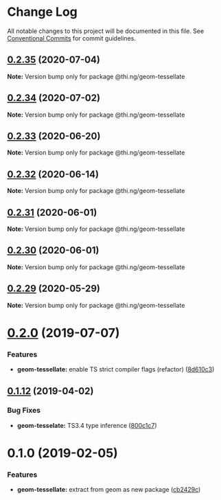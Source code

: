 # Change Log

All notable changes to this project will be documented in this file.
See [Conventional Commits](https://conventionalcommits.org) for commit guidelines.

## [0.2.35](https://github.com/thi-ng/umbrella/compare/@thi.ng/geom-tessellate@0.2.34...@thi.ng/geom-tessellate@0.2.35) (2020-07-04)

**Note:** Version bump only for package @thi.ng/geom-tessellate





## [0.2.34](https://github.com/thi-ng/umbrella/compare/@thi.ng/geom-tessellate@0.2.33...@thi.ng/geom-tessellate@0.2.34) (2020-07-02)

**Note:** Version bump only for package @thi.ng/geom-tessellate





## [0.2.33](https://github.com/thi-ng/umbrella/compare/@thi.ng/geom-tessellate@0.2.32...@thi.ng/geom-tessellate@0.2.33) (2020-06-20)

**Note:** Version bump only for package @thi.ng/geom-tessellate





## [0.2.32](https://github.com/thi-ng/umbrella/compare/@thi.ng/geom-tessellate@0.2.31...@thi.ng/geom-tessellate@0.2.32) (2020-06-14)

**Note:** Version bump only for package @thi.ng/geom-tessellate





## [0.2.31](https://github.com/thi-ng/umbrella/compare/@thi.ng/geom-tessellate@0.2.30...@thi.ng/geom-tessellate@0.2.31) (2020-06-01)

**Note:** Version bump only for package @thi.ng/geom-tessellate





## [0.2.30](https://github.com/thi-ng/umbrella/compare/@thi.ng/geom-tessellate@0.2.29...@thi.ng/geom-tessellate@0.2.30) (2020-06-01)

**Note:** Version bump only for package @thi.ng/geom-tessellate





## [0.2.29](https://github.com/thi-ng/umbrella/compare/@thi.ng/geom-tessellate@0.2.28...@thi.ng/geom-tessellate@0.2.29) (2020-05-29)

**Note:** Version bump only for package @thi.ng/geom-tessellate





# [0.2.0](https://github.com/thi-ng/umbrella/compare/@thi.ng/geom-tessellate@0.1.17...@thi.ng/geom-tessellate@0.2.0) (2019-07-07)

### Features

* **geom-tessellate:** enable TS strict compiler flags (refactor) ([8d610c3](https://github.com/thi-ng/umbrella/commit/8d610c3))

## [0.1.12](https://github.com/thi-ng/umbrella/compare/@thi.ng/geom-tessellate@0.1.11...@thi.ng/geom-tessellate@0.1.12) (2019-04-02)

### Bug Fixes

* **geom-tesselate:** TS3.4 type inference ([800c1c7](https://github.com/thi-ng/umbrella/commit/800c1c7))

# 0.1.0 (2019-02-05)

### Features

* **geom-tessellate:** extract from geom as new package ([cb2429c](https://github.com/thi-ng/umbrella/commit/cb2429c))
